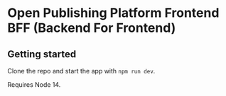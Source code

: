 # Open Publishing Platform Frontend BFF (Backend For Frontend)

## Getting started

Clone the repo and start the app with `npm run dev`.

Requires Node 14.

